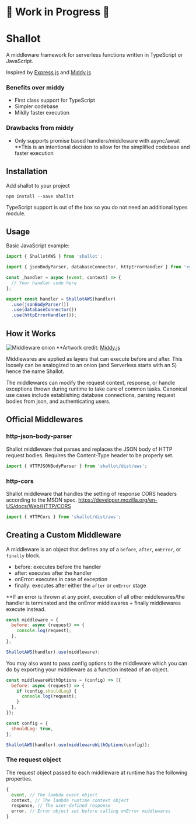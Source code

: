 # 🚨 Work in Progress 🚨

# Shallot

A middleware framework for serverless functions written in TypeScript or JavaScript.

Inspired by [Express.js](http://expressjs.com/) and [Middy.js](https://middy.js.org/)

### Benefits over middy

- First class support for TypeScript
- Simpler codebase
- Mildly faster execution

### Drawbacks from middy

- Only supports promise based handlers/middleware with async/await
  \*\*This is an intentional decision to allow for the simplified codebase and faster execution

## Installation

Add shallot to your project

```
npm install --save shallot
```

TypeScript support is out of the box so you do not need an additional types module.

## Usage

Basic JavaScript example:

```javascript
import { ShallotAWS } from 'shallot';

import { jsonBodyParser, databaseConnector, httpErrorHandler } from '<your middlewares>';

const _handler = async (event, context) => {
  // Your handler code here
};

export const handler = ShallotAWS(handler)
  .use(jsonBodyParser())
  .use(databaseConnector())
  .use(httpErrorHandler());
```

## How it Works

![Middleware onion](https://middy.js.org/img/middy-middleware-engine.png)
\*\*Artwork credit: [Middy.js](https://middy.js.org/)

Middlewares are applied as layers that can execute before and after. This loosely
can be analogized to an onion (and Serverless starts with an S) hence the name Shallot.

The middlewares can modify the request context, response, or handle exceptions thrown during runtime
to take care of common tasks. Canonical use cases include establishing database connections, parsing
request bodies from json, and authenticating users.

## Official Middlewares

### http-json-body-parser

Shallot middleware that parses and replaces the JSON body of HTTP request bodies.
Requires the Content-Type header to be properly set.

```javascript
import { HTTPJSONBodyParser } from 'shallot/dist/aws';
```

### http-cors

Shallot middleware that handles the setting of response CORS headers according
to the MSDN spec. https://developer.mozilla.org/en-US/docs/Web/HTTP/CORS

```javascript
import { HTTPCors } from 'shallot/dist/aws';
```

## Creating a Custom Middleware

A middleware is an object that defines any of a `before`, `after`, `onError`, or `finally` block.

- before: executes before the handler
- after: executes after the handler
- onError: executes in case of exception
- finally: executes after either the `after` or `onError` stage

\*\*If an error is thrown at any point, execution of all other middlewares/the handler is terminated
and the onError middlewares + finally middlewares execute instead.

```javascript
const middleware = {
  before: async (request) => {
    console.log(request);
  },
};

ShallotAWS(handler).use(middleware);
```

You may also want to pass config options to the middleware which you can do by exporting your
middleware as a function instead of an object.

```javascript
const middlewareWithOptions = (config) => ({
  before: async (request) => {
    if (config.shouldLog) {
      console.log(request);
    }
  },
});

const config = {
  shouldLog: true,
};

ShallotAWS(handler).use(middlewareWithOptions(config));
```

### The request object

The request object passed to each middleware at runtime has the following properties.

```javascript
{
  event, // The lambda event object
  context, // The lambda runtime context object
  response, // The user-defined response
  error, // Error object set before calling onError middlewares
}
```
